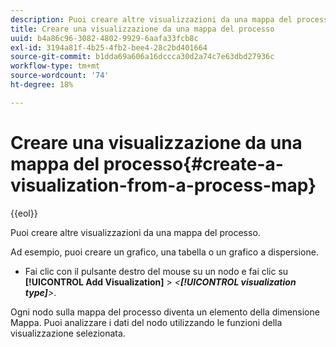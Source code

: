 ```yaml
---
description: Puoi creare altre visualizzazioni da una mappa del processo.
title: Creare una visualizzazione da una mappa del processo
uuid: b4a86c96-3082-4802-9929-6aafa33fcb8c
exl-id: 3194a81f-4b25-4fb2-bee4-28c2bd401664
source-git-commit: b1dda69a606a16dccca30d2a74c7e63dbd27936c
workflow-type: tm+mt
source-wordcount: '74'
ht-degree: 18%

---
```


# Creare una visualizzazione da una mappa del processo{#create-a-visualization-from-a-process-map}

{{eol}}

Puoi creare altre visualizzazioni da una mappa del processo.

Ad esempio, puoi creare un grafico, una tabella o un grafico a dispersione.

* Fai clic con il pulsante destro del mouse su un nodo e fai clic su **[!UICONTROL Add Visualization]** > *&lt;**[!UICONTROL visualization type]**>*.

Ogni nodo sulla mappa del processo diventa un elemento della dimensione Mappa. Puoi analizzare i dati del nodo utilizzando le funzioni della visualizzazione selezionata.
